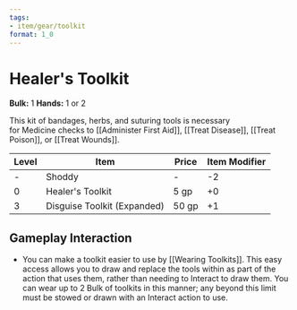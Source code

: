```yaml
---
tags:
- item/gear/toolkit
format: 1_0
---
```

# Healer's Toolkit

**Bulk:** 1
**Hands:** 1 or 2

This kit of bandages, herbs, and suturing tools is necessary for Medicine checks to [[Administer First Aid]], [[Treat Disease]], [[Treat Poison]], or [[Treat Wounds]].

| **Level** | **Item**                | **Price** | **Item Modifier** |
| --------- | ----------------------- | --------- | ----------------- |
| -         | Shoddy                  | -         | -2                |
| 0         | Healer's Toolkit            | 5 gp      | +0                |
| 3         | Disguise Toolkit (Expanded) | 50 gp     | +1                |

## Gameplay Interaction

- You can make a toolkit easier to use by [[Wearing Toolkits]]. This easy access allows you to draw and replace the tools within as part of the action that uses them, rather than needing to Interact to draw them. You can wear up to 2 Bulk of toolkits in this manner; any beyond this limit must be stowed or drawn with an Interact action to use.